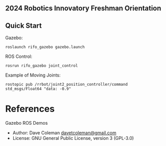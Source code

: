 ## 2024 Robotics Innovatory Freshman Orientation

## Quick Start

Gazebo:

    roslaunch rifo_gazebo gazebo.launch

ROS Control:

    rosrun rifo_gazebo joint_control


Example of Moving Joints:

    rostopic pub /rrbot/joint2_position_controller/command std_msgs/Float64 "data: -0.9"

# References

Gazebo ROS Demos

* Author: Dave Coleman <davetcoleman@gmail.com>
* License: GNU General Public License, version 3 (GPL-3.0)
